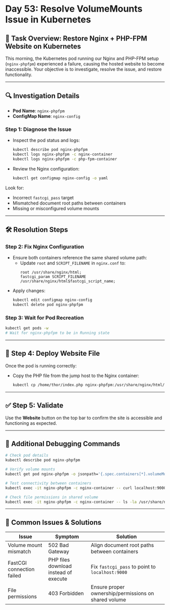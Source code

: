 # Day 53: Resolve VolumeMounts Issue in Kubernetes

## 🧩 Task Overview: Restore Nginx + PHP-FPM Website on Kubernetes

This morning, the Kubernetes pod running our Nginx and PHP-FPM setup (`nginx-phpfpm`) experienced a failure, causing the hosted website to become inaccessible. Your objective is to investigate, resolve the issue, and restore functionality.

---

## 🔍 Investigation Details

- **Pod Name**: `nginx-phpfpm`
- **ConfigMap Name**: `nginx-config`

### Step 1: Diagnose the Issue

- Inspect the pod status and logs:
  ```bash
  kubectl describe pod nginx-phpfpm
  kubectl logs nginx-phpfpm -c nginx-container
  kubectl logs nginx-phpfpm -c php-fpm-container
  ```
- Review the Nginx configuration:
  ```bash
  kubectl get configmap nginx-config -o yaml
  ```

Look for:

- Incorrect `fastcgi_pass` target
- Mismatched document root paths between containers
- Missing or misconfigured volume mounts

---

## 🛠️ Resolution Steps

### Step 2: Fix Nginx Configuration

- Ensure both containers reference the same shared volume path:
  - Update `root` and `SCRIPT_FILENAME` in `nginx.conf` to:
    ```nginx
    root /usr/share/nginx/html;
    fastcgi_param SCRIPT_FILENAME /usr/share/nginx/html$fastcgi_script_name;
    ```
- Apply changes:
  ```bash
  kubectl edit configmap nginx-config
  kubectl delete pod nginx-phpfpm
  ```

### Step 3: Wait for Pod Recreation

```bash
kubectl get pods -w
# Wait for nginx-phpfpm to be in Running state
```

---

## 📁 Step 4: Deploy Website File

Once the pod is running correctly:

- Copy the PHP file from the jump host to the Nginx container:
  ```bash
  kubectl cp /home/thor/index.php nginx-phpfpm:/usr/share/nginx/html/index.php -c nginx-container
  ```

---

## ✅ Step 5: Validate

Use the **Website** button on the top bar to confirm the site is accessible and functioning as expected.

---

## 🔧 Additional Debugging Commands

```bash
# Check pod details
kubectl describe pod nginx-phpfpm

# Verify volume mounts
kubectl get pod nginx-phpfpm -o jsonpath='{.spec.containers[*].volumeMounts}'

# Test connectivity between containers
kubectl exec -it nginx-phpfpm -c nginx-container -- curl localhost:9000

# Check file permissions in shared volume
kubectl exec -it nginx-phpfpm -c nginx-container -- ls -la /usr/share/nginx/html/
```

---

## 🧠 Common Issues & Solutions

| Issue                     | Symptom                               | Solution                                             |
| ------------------------- | ------------------------------------- | ---------------------------------------------------- |
| Volume mount mismatch     | 502 Bad Gateway                       | Align document root paths between containers         |
| FastCGI connection failed | PHP files download instead of execute | Fix `fastcgi_pass` to point to `localhost:9000`      |
| File permissions          | 403 Forbidden                         | Ensure proper ownership/permissions on shared volume |
